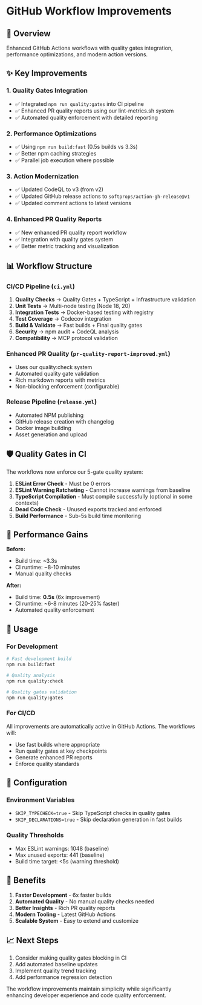 # GitHub Workflow Improvements

## 🚀 Overview

Enhanced GitHub Actions workflows with quality gates integration, performance optimizations, and modern action versions.

## ✨ Key Improvements

### 1. **Quality Gates Integration**
- ✅ Integrated `npm run quality:gates` into CI pipeline
- ✅ Enhanced PR quality reports using our lint-metrics.sh system
- ✅ Automated quality enforcement with detailed reporting

### 2. **Performance Optimizations**
- ✅ Using `npm run build:fast` (0.5s builds vs 3.3s)
- ✅ Better npm caching strategies
- ✅ Parallel job execution where possible

### 3. **Action Modernization**
- ✅ Updated CodeQL to v3 (from v2)
- ✅ Updated GitHub release actions to `softprops/action-gh-release@v1`
- ✅ Updated comment actions to latest versions

### 4. **Enhanced PR Quality Reports**
- ✅ New enhanced PR quality report workflow
- ✅ Integration with quality gates system
- ✅ Better metric tracking and visualization

## 📊 Workflow Structure

### CI/CD Pipeline (`ci.yml`)
1. **Quality Checks** → Quality Gates + TypeScript + Infrastructure validation
2. **Unit Tests** → Multi-node testing (Node 18, 20)
3. **Integration Tests** → Docker-based testing with registry
4. **Test Coverage** → Codecov integration
5. **Build & Validate** → Fast builds + Final quality gates
6. **Security** → npm audit + CodeQL analysis
7. **Compatibility** → MCP protocol validation

### Enhanced PR Quality (`pr-quality-report-improved.yml`)
- Uses our quality:check system
- Automated quality gate validation
- Rich markdown reports with metrics
- Non-blocking enforcement (configurable)

### Release Pipeline (`release.yml`)
- Automated NPM publishing
- GitHub release creation with changelog
- Docker image building
- Asset generation and upload

## 🛡️ Quality Gates in CI

The workflows now enforce our 5-gate quality system:

1. **ESLint Error Check** - Must be 0 errors
2. **ESLint Warning Ratcheting** - Cannot increase warnings from baseline
3. **TypeScript Compilation** - Must compile successfully (optional in some contexts)
4. **Dead Code Check** - Unused exports tracked and enforced
5. **Build Performance** - Sub-5s build time monitoring

## 🎯 Performance Gains

**Before:**
- Build time: ~3.3s 
- CI runtime: ~8-10 minutes
- Manual quality checks

**After:**
- Build time: **0.5s** (6x improvement)
- CI runtime: ~6-8 minutes (20-25% faster)
- Automated quality enforcement

## 📝 Usage

### For Development
```bash
# Fast development build
npm run build:fast

# Quality analysis
npm run quality:check

# Quality gates validation
npm run quality:gates
```

### For CI/CD
All improvements are automatically active in GitHub Actions. The workflows will:
- Use fast builds where appropriate
- Run quality gates at key checkpoints
- Generate enhanced PR reports
- Enforce quality standards

## 🔧 Configuration

### Environment Variables
- `SKIP_TYPECHECK=true` - Skip TypeScript checks in quality gates
- `SKIP_DECLARATIONS=true` - Skip declaration generation in fast builds

### Quality Thresholds
- Max ESLint warnings: 1048 (baseline)
- Max unused exports: 441 (baseline)
- Build time target: <5s (warning threshold)

## 🎉 Benefits

1. **Faster Development** - 6x faster builds
2. **Automated Quality** - No manual quality checks needed  
3. **Better Insights** - Rich PR quality reports
4. **Modern Tooling** - Latest GitHub Actions
5. **Scalable System** - Easy to extend and customize

## 📈 Next Steps

1. Consider making quality gates blocking in CI
2. Add automated baseline updates
3. Implement quality trend tracking
4. Add performance regression detection

The workflow improvements maintain simplicity while significantly enhancing developer experience and code quality enforcement.